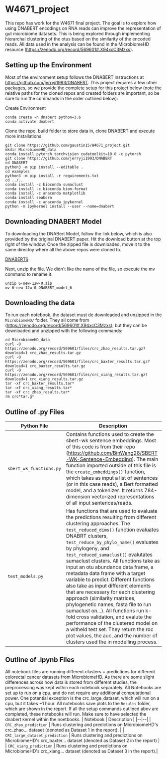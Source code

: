 # W4671_project

This repo has work for the W4671 final project. The goal is to explore how using DNABERT encodings on RNA reads can improve the representation of gut microbiome datasets. This is being explored through implementing hierarchal clustering of the otus based on the similarity of the encoded reads. All data used in the analysis can be found in the MicrobiomeHD resource (https://zenodo.org/record/569601#.X94xcC3Mzxs).

Setting up the Environment
-------------------------
Most of the environment setup follows the DNABERT instructions at https://github.com/jerryji1993/DNABERT. This project requires a few other packages, so we provide the complete setup for this project below (note the relative paths for the cloned repos and created folders are important, so be sure to run the commands in the order outlined below):

Create Environment
```
conda create -n dnabert python=3.6
conda activate dnabert
```
Clone the repo, build folder to store data in, clone DNABERT and execute more installations
```
git clone https://github.com/gaustin15/W4671_project.git 
mkdir MicrobiomeHD_data
conda install pytorch torchvision cudatoolkit=10.0 -c pytorch
git clone https://github.com/jerryji1993/DNABERT
cd DNABERT
python3 -m pip install --editable .
cd examples
python3 -m pip install -r requirements.txt
cd ../..
conda install -c bioconda sumaclust
conda install -c bioconda biom-format
conda install -c anaconda matplotlib 
conda install seaborn
conda install -c anaconda ipykernel
python -m ipykernel install --user --name=dnabert
```

Downloading DNABERT Model
-----------------------
To downloading the DNABert Model, follow the link below, which is also provided by the original DNABERT paper. Hit the download button at the top right of the window. Once the zipped file is downloaded, move it to the same directoy where all the above repos were cloned to.

[DNABERT6](https://northwestern.box.com/s/g8m974tr86h0pvnpymxq84f1yxlhnvbi)

Next, unzip the file. We didn't like the name of the file, so execute the mv command to rename it.
```
unzip 6-new-12w-0.zip
mv 6-new-12w-0 DNABERT_model_6
```

Downloading the data
-------------------
To run each notebook, the dataset must de downloaded and unzipped in the `MicrobiomeHD/` folder. They all come from (https://zenodo.org/record/569601#.X94xcC3Mzxs), but they can be downloaded and unzipped with the following commands:
```
cd MicrobiomeHD_data
curl -O https://zenodo.org/record/569601/files/crc_zhao_results.tar.gz?download=1 crc_zhao_results.tar.gz
curl -O https://zenodo.org/record/569601/files/crc_baxter_results.tar.gz?download=1 crc_baxter_results.tar.gz
curl -O https://zenodo.org/record/569601/files/crc_xiang_results.tar.gz?download=1 crc_xiang_results.tar.gz
tar -xf crc_baxter_results.tar*
tar -xf crc_xiang_results.tar*
tar -xf crc_zhao_results.tar*
rm crc*tar.g*
```

Outline of .py Files
----------------
| Python File | Description |
|--|--|
| `sbert_wk_functions.py` | Contains functions used to create the sbert-wk sentence embeddings. Most of this code is from their repo (https://github.com/BinWang28/SBERT-WK-Sentence-Embedding). The main function imported outside of this file is the `create_embeddings()` function, which takes as input a list of sentences (or in this case reads), a Bert formatted model, and a tokenizer. It returns 784-dimension vectorized representations of all input sentences/reads.|
| `test_models.py` | Has functions that are used to evaluate the predictions resulting from different clustering approaches. The `test_reduced_dims()` function evaluates DNABRT clusters, `test_reduce_by_phylo_name()` evaluates by phylogeny, and `test_reduced_sumaclust()` evalutates sumaclust clusters. All functions take as input an otu abundance data frame, a metadata data frame with a target variable to predict. Different functions also take as input different elements that are necessary for each clustering approach (similarity matrices, phylogenetic names, fasta file to run sumaclust on...). All functions run k-fold cross validation, and evalute the performance of the clustered model on a witheld test set. They return the roc plot values, the auc, and the number of clusters used the in modelling process. |

Outline of .ipynb Files
---------------------
All notebook files are running different clusters + predictions for different colorectal cancer datasets from MicrobiomeHD. As there are some slight differences across how data is stored from different studies, the preprocessing was kept within each notebook separately. All Notebooks are set up to run on a cpu, and do not require any additional computational power. One potential exception is the crc_large_dataset, which will run on a cpu, but it takes ~1 hour. All notebooks save plots to the `Results` folder, which are shown in the report. If all the setup commands outlined abov are completed, these notebooks will run. Make sure to have selected the dnabert kernel within the noetbooks. 
| Notebook | Description |
|--|--|
| `CRC_zhao_prediction` | Runs clustering and predictions on MicrobiomeHD's crc_zhao... dataset (denoted as Dataset 1 in the report).  |
| `CRC_large_dataset_prediction` | Runs clustering and predictions on MicrobiomeHD's crc_baxter... dataset (denoted as Dataset 2 in the report) |
| `CRC_xiang_prediction` | Runs clustering and predictions on MicrobiomeHD's crc_xiang... dataset (denoted as Dataset 3 in the report).|



